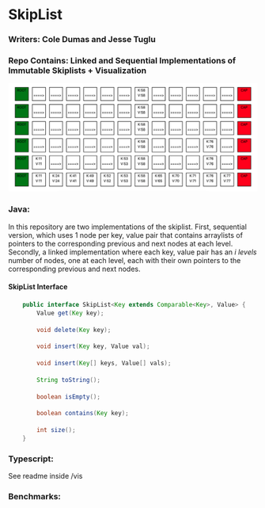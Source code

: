 # SkipList
### Writers: Cole Dumas and Jesse Tuglu
### Repo Contains: Linked and Sequential Implementations of Immutable Skiplists + Visualization
![alt text](https://github.com/jessetuglu/skiplist/blob/main/sl.png?raw=true)
### Java:

In this repository are two implementations of the skiplist. First, sequential version, which uses 1 node per key, value pair that
contains arraylists of pointers to the corresponding previous and next nodes at each level. Secondly, a linked implementation where each
key, value pair has an _i levels_ number of nodes, one at each level, each with their own pointers to the corresponding previous and next 
nodes.

#### SkipList Interface
```java
    public interface SkipList<Key extends Comparable<Key>, Value> {
        Value get(Key key);

        void delete(Key key);

        void insert(Key key, Value val);

        void insert(Key[] keys, Value[] vals);

        String toString();

        boolean isEmpty();

        boolean contains(Key key);

        int size();
    }
```
### Typescript:
See readme inside /vis
### Benchmarks:

